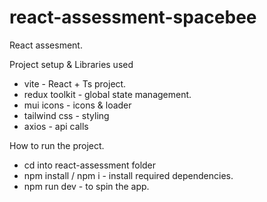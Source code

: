 # react-assessment-spacebee
React assesment.

Project setup & Libraries used
  - vite - React + Ts project.
  - redux toolkit - global state management.
  - mui icons - icons & loader
  - tailwind css - styling
  - axios - api calls

How to run the project.
  - cd into react-assessment folder
  - npm install / npm i - install required dependencies.
  - npm run dev - to spin the app.
